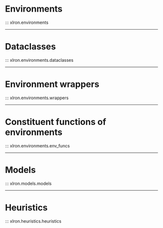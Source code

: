 
# Environments

::: xlron.environments

___

# Dataclasses

::: xlron.environments.dataclasses


___

# Environment wrappers

::: xlron.environments.wrappers

___

# Constituent functions of environments

::: xlron.environments.env_funcs

___

# Models

::: xlron.models.models

___

# Heuristics

::: xlron.heuristics.heuristics
